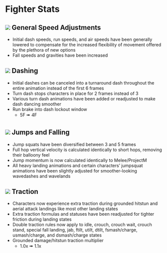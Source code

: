 # Fighter Stats

## ![](../images/SmashBall.png) General Speed Adjustments
- Initial dash speeds, run speeds, and air speeds have been generally lowered to compensate for the increased flexibility of movement offered by the plethora of new options
- Fall speeds and gravities have been increased

## ![](../images/SmashBall.png) Dashing
- Initial dashes can be canceled into a turnaround dash throughout the entire animation instead of the first 6 frames
- Turn dash stops characters in place for 2 frames instead of 3
- Various turn dash animations have been added or readjusted to make dash dancing smoother
- Run brake into dash lockout window
  - 5F 🠚 4F

## ![](../images/SmashBall.png) Jumps and Falling
- Jump squats have been diversified between 3 and 5 frames
- Full hop vertical velocity is calculated identically to short hops, removing their balloony feel
- Jump momentum is now calculated identically to Melee/ProjectM
- All heavy landing animations and certain characters’ jumpsquat animations have been slightly adjusted for smoother-looking wavedashes and wavelands

## ![](../images/SmashBall.png) Traction
- Characters now experience extra traction during grounded hitstun and aerial attack landings like most other landing states
- Extra traction formulas and statuses have been readjusted for tighter friction during landing states
- Double traction rules now apply to idle, crouch, crouch wait, crouch stand, special fall landing, jab, ftilt, utilt, dtilt, fsmash/charge, usmash/charge, and dsmash/charge states
- Grounded damage/hitstun traction multiplier
  - 1.0x 🠚 1.1x

<script src="../arrow.js">
</script>